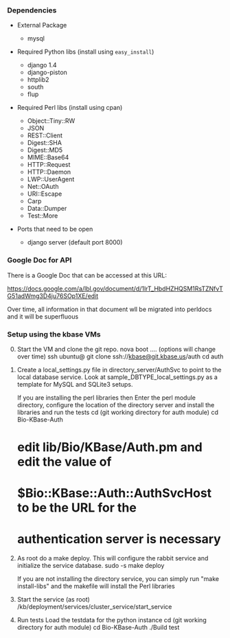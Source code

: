 ### Dependencies

* External Package
    * mysql

* Required Python libs (install using `easy_install`)
    * django 1.4
    * django-piston
    * httplib2
    * south
    * flup

* Required Perl libs (install using cpan)
    * Object::Tiny::RW
    * JSON
    * REST::Client
    * Digest::SHA
    * Digest::MD5
    * MIME::Base64
    * HTTP::Request
    * HTTP::Daemon
    * LWP::UserAgent
    * Net::OAuth
    * URI::Escape
    * Carp
    * Data::Dumper
    * Test::More

* Ports that need to be open
    * django server (default port 8000)

### Google Doc for API

   There is a Google Doc that can be accessed at this URL:

https://docs.google.com/a/lbl.gov/document/d/1lrT_HbdHZHQSM1RsTZNfvTG51adWmg3D4ju76SOp1XE/edit

   Over time, all information in that document wll be migrated into perldocs and it will be superfluous

### Setup using the kbase VMs

0.  Start the VM and clone the git repo.
    nova boot .... (options will change over time)
    ssh ubuntu@<vm host>
    git clone ssh://kbase@git.kbase.us/auth
    cd auth

1.  Create a local_settings.py file in directory_server/AuthSvc to point to the local database service.
    Look at sample_DBTYPE_local_settings.py as a template for MySQL and SQLite3 setups.

    If you are installing the perl libraries then
    Enter the perl module directory, configure the location of the
    directory server and install the libraries and run the tests
      cd (git working directory for auth module)
      cd Bio-KBase-Auth
      # edit lib/Bio/KBase/Auth.pm and edit the value of
      # $Bio::KBase::Auth::AuthSvcHost to be the URL for the
      # authentication server is necessary

2. As root do a make deploy.  This will configure the rabbit service and initialize the service database.
   sudo -s
   make deploy 

   If you are not installing the directory service, you can simply run "make install-libs" and the
   makefile will install the Perl libraries

3. Start the service (as root)
   /kb/deployment/services/cluster_service/start_service

4. Run tests
   Load the testdata for the python instance
      cd (git working directory for auth module)
      cd Bio-KBase-Auth
      ./Build test

      
